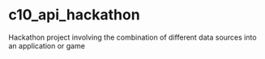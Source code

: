 # c10_api_hackathon
Hackathon project involving the combination of different data sources into an application or game
